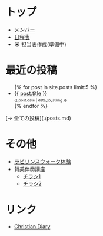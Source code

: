 # トップ
- [メンバー](./members.md)
- [日程表](./dates.md)
- :sunny: 担当表作成(準備中)

# 最近の投稿
<ul>
  {% for post in site.posts limit:5 %}
    <li>
      <a href="{{ post.url | prepend: site.baseurl }}">{{ post.title }}</a><br>
      <font size="1">{{ post.date | date_to_string }}</font>
    </li>
  {% endfor %}
</ul>
[→ 全ての投稿](./posts.md)

# その他
- [ラビリンスウォーク体験](./labyrinth_walk.md)
- 賛美伴奏講座
  - [チラシ1](./accompaniment1.md)
  - [チラシ2](./accompaniment2.md)

# リンク
- [Christian Diary](https://www.christian-diary.net/)

